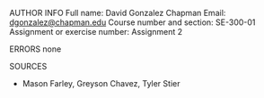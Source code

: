 AUTHOR INFO
Full name: David Gonzalez
Chapman Email: dgonzalez@chapman.edu
Course number and section: SE-300-01
Assignment or exercise number: Assignment 2

ERRORS 
none

SOURCES
- Mason Farley, Greyson Chavez, Tyler Stier
 

